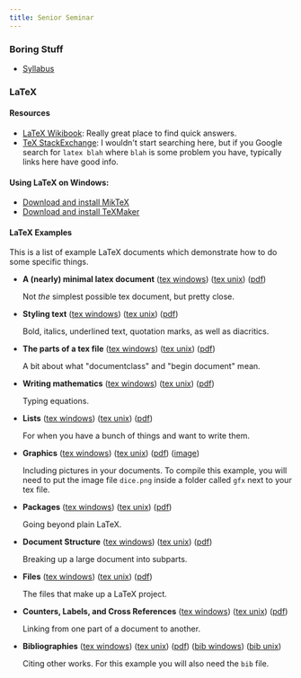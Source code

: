 ```yaml
---
title: Senior Seminar
---
```


### Boring Stuff

* [Syllabus](/pdf/classes/ssem/ssem-syllabus.pdf)

### LaTeX

#### Resources

* [LaTeX Wikibook](https://en.wikibooks.org/wiki/LaTeX): Really great place to find quick answers.
* [TeX StackExchange](http://tex.stackexchange.com/): I wouldn't start searching here, but if you Google search for ``latex blah`` where ``blah`` is some problem you have, typically links here have good info.

#### Using LaTeX on Windows:

* [Download and install MikTeX](http://www.miktex.org/download)
* [Download and install TeXMaker](http://www.xm1math.net/texmaker/download.html)

#### LaTeX Examples

This is a list of example LaTeX documents which demonstrate how to do some specific things.

* **A (nearly) minimal latex document** ([tex windows](/raw/tex-examples/win/hello.tex)) ([tex unix](/raw/tex-examples/unix/hello.tex)) ([pdf](/pdf/tex-examples/hello.pdf))

    Not *the* simplest possible tex document, but pretty close.

* **Styling text** ([tex windows](/raw/tex-examples/win/text.tex)) ([tex unix](/raw/tex-examples/unix/text.tex)) ([pdf](/pdf/tex-examples/text.pdf))

    Bold, italics, underlined text, quotation marks, as well as diacritics.

* **The parts of a tex file** ([tex windows](/raw/tex-examples/win/format.tex)) ([tex unix](/raw/tex-examples/unix/format.tex)) ([pdf](/pdf/tex-examples/format.pdf))

    A bit about what "documentclass" and "begin document" mean.

* **Writing mathematics** ([tex windows](/raw/tex-examples/win/math.tex)) ([tex unix](/raw/tex-examples/unix/math.tex)) ([pdf](/pdf/tex-examples/math.pdf))

    Typing equations.

* **Lists** ([tex windows](/raw/tex-examples/win/lists.tex)) ([tex unix](/raw/tex-examples/unix/lists.tex)) ([pdf](/pdf/tex-examples/lists.pdf))

    For when you have a bunch of things and want to write them.

* **Graphics** ([tex windows](/raw/tex-examples/win/graphics.tex)) ([tex unix](/raw/tex-examples/unix/graphics.tex)) ([pdf](/pdf/tex-examples/graphics.pdf)) ([image](/images/tex-examples/dice.png))

    Including pictures in your documents. To compile this example, you will need to put the image file ``dice.png`` inside a folder called ``gfx`` next to your tex file.

* **Packages** ([tex windows](/raw/tex-examples/win/packages.tex)) ([tex unix](/raw/tex-examples/unix/packages.tex)) ([pdf](/pdf/tex-examples/packages.pdf))

    Going beyond plain LaTeX.

* **Document Structure** ([tex windows](/raw/tex-examples/win/structure.tex)) ([tex unix](/raw/tex-examples/unix/structure.tex)) ([pdf](/pdf/tex-examples/structure.pdf))

    Breaking up a large document into subparts.

* **Files** ([tex windows](/raw/tex-examples/win/files.tex)) ([tex unix](/raw/tex-examples/unix/files.tex)) ([pdf](/pdf/tex-examples/files.pdf))

    The files that make up a LaTeX project.

* **Counters, Labels, and Cross References** ([tex windows](/raw/tex-examples/win/counters.tex)) ([tex unix](/raw/tex-examples/unix/counters.tex)) ([pdf](/pdf/tex-examples/counters.pdf))

    Linking from one part of a document to another.

* **Bibliographies** ([tex windows](/raw/tex-examples/win/citations.tex)) ([tex unix](/raw/tex-examples/unix/citations.tex)) ([pdf](/pdf/tex-examples/citations.pdf)) ([bib windows](/raw/tex-examples/win/citations.bib)) ([bib unix](/raw/tex-examples/unix/citations.bib))

    Citing other works. For this example you will also need the ``bib`` file.
